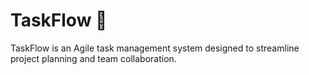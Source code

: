 # TaskFlow 🔀

TaskFlow is an Agile task management system designed to streamline project planning and team collaboration.
